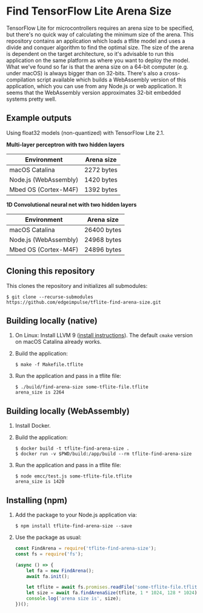 # Find TensorFlow Lite Arena Size

TensorFlow Lite for microcontrollers requires an arena size to be specified, but there's no quick way of calculating the minimum size of the arena. This repository contains an application which loads a tflite model and uses a divide and conquer algorithm to find the optimal size. The size of the arena is dependent on the target architecture, so it's advisable to run this application on the same platform as where you want to deploy the model. What we've found so far is that the arena size on a 64-bit computer (e.g. under macOS) is always bigger than on 32-bits. There's also a cross-compilation script available which builds a WebAssembly version of this application, which you can use from any Node.js or web application. It seems that the WebAssembly version approximates 32-bit embedded systems pretty well.

## Example outputs

Using float32 models (non-quantized) with TensorFlow Lite 2.1.

**Multi-layer perceptron with two hidden layers**

| Environment  | Arena size |
| ------------- | ------------- |
| macOS Catalina  | 2272 bytes  |
| Node.js (WebAssembly)  | 1420 bytes  |
| Mbed OS (Cortex-M4F) | 1392 bytes |

**1D Convolutional neural net with two hidden layers**

| Environment  | Arena size |
| ------------- | ------------- |
| macOS Catalina  | 26400 bytes  |
| Node.js (WebAssembly)  | 24968 bytes  |
| Mbed OS (Cortex-M4F) | 24896 bytes |

## Cloning this repository

This clones the repository and initializes all submodules:

```
$ git clone --recurse-submodules https://github.com/edgeimpulse/tflite-find-arena-size.git
```

## Building locally (native)

1. On Linux: Install LLVM 9 ([install instructions](https://apt.llvm.org/)). The default `cmake` version on macOS Catalina already works.
1. Build the application:

    ```
    $ make -f Makefile.tflite
    ```

1. Run the application and pass in a tflite file:

    ```
    $ ./build/find-arena-size some-tflite-file.tflite
    arena_size is 2264
    ```

## Building locally (WebAssembly)

1. Install Docker.
1. Build the application:

    ```
    $ docker build -t tflite-find-arena-size .
    $ docker run -v $PWD/build:/app/build --rm tflite-find-arena-size
    ```

1. Run the application and pass in a tflite file:

    ```
    $ node emcc/test.js some-tflite-file.tflite
    arena_size is 1420
    ```

## Installing (npm)

1. Add the package to your Node.js application via:

    ```
    $ npm install tflite-find-arena-size --save
    ```

1. Use the package as usual:

    ```js
    const FindArena = require('tflite-find-arena-size');
    const fs = require('fs');

    (async () => {
        let fa = new FindArena();
        await fa.init();

        let tflite = await fs.promises.readFile('some-tflite-file.tflite');
        let size = await fa.findArenaSize(tflite, 1 * 1024, 128 * 1024);
        console.log('arena size is', size);
    })();
    ```
